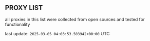 ## PROXY LIST

all proxies in this list were collected from open sources and tested for functionality

last update: `2025-03-05 04:03:53.503942+00:00` UTC